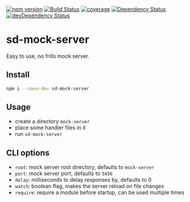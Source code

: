 [![npm version](https://badge.fury.io/js/sd-mock-server.svg)](https://badge.fury.io/js/sd-mock-server)
[![Build Status](https://travis-ci.org/staticdeploy/sd-mock-server.svg?branch=master)](https://travis-ci.org/staticdeploy/sd-mock-server)
[![coverage](https://codecov.io/github/staticdeploy/sd-mock-server/coverage.svg?branch=master)](https://codecov.io/github/staticdeploy/sd-mock-server?branch=master)
[![Dependency Status](https://david-dm.org/staticdeploy/sd-mock-server.svg)](https://david-dm.org/staticdeploy/sd-mock-server)
[![devDependency Status](https://david-dm.org/staticdeploy/sd-mock-server/dev-status.svg)](https://david-dm.org/staticdeploy/sd-mock-server#info=devDependencies)

# sd-mock-server

Easy to use, no frills mock server.

## Install

```sh
npm i --save-dev sd-mock-server
```

## Usage

* create a directory `mock-server`
* place some handler files in it
* run `sd-mock-server`

## CLI options

* `root`: mock server root directory, defaults to `mock-server`
* `port`: mock server port, defaults to `3456`
* `delay`: milliseconds to delay responses by, defaults to 0
* `watch`: boolean flag, makes the server reload on file changes
* `require`: require a module before startup, can be used multiple times
